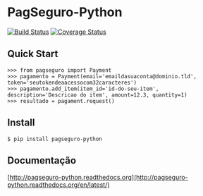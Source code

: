# PagSeguro-Python


[![Build Status](https://api.travis-ci.org/ricardosasilva/pagseguro-python.png)](https://travis-ci.org/ricardosasilva/pagseguro-python) [![Coverage Status](https://coveralls.io/repos/ricardosasilva/pagseguro-python/badge.png?branch=master)](https://coveralls.io/r/ricardosasilva/pagseguro-python?branch=master)


## Quick Start

```
>>> from pagseguro import Payment
>>> pagamento = Payment(email='emaildasuaconta@dominio.tld', token='seutokendeaacessocom32caracteres')
>>> pagamento.add_item(item_id='id-do-seu-item', description='Descricao do item', amount=12.3, quantity=1)
>>> resultado = pagament.request()
```

## Install

```
$ pip install pagseguro-python

```

## Documentação

[http://pagseguro-python.readthedocs.org](http://pagseguro-python.readthedocs.org/en/latest/)
